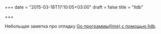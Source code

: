 +++
date = "2015-03-18T17:10:05+03:00"
draft = false
title = "lldb"

+++

<p>Небольщая заметка про отладку <a href="https://github.com/limetext/lime/wiki/Quick-notes-on-debugging-a-Go-program-with-lldb">Go программы(lime) с помощью&nbsp;lldb</a>.</p>

